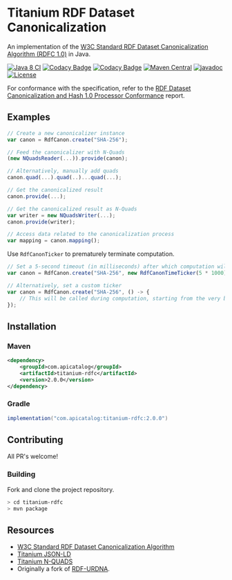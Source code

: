 # Titanium RDF Dataset Canonicalization

An implementation of the [W3C Standard RDF Dataset Canonicalization Algorithm (RDFC 1.0)](https://www.w3.org/TR/rdf-canon/) in Java. 

[![Java 8 CI](https://github.com/filip26/titanium-rdf-canon/actions/workflows/java8-build.yml/badge.svg)](https://github.com/filip26/titanium-rdf-canon/actions/workflows/java8-build.yml)
[![Codacy Badge](https://app.codacy.com/project/badge/Grade/8682ccd0fb314ee8a237462c25373686)](https://app.codacy.com/gh/filip26/titanium-rdf-canon/dashboard?utm_source=gh&utm_medium=referral&utm_content=&utm_campaign=Badge_grade)
[![Codacy Badge](https://app.codacy.com/project/badge/Coverage/8682ccd0fb314ee8a237462c25373686)](https://app.codacy.com/gh/filip26/titanium-rdf-canon/dashboard?utm_source=gh&utm_medium=referral&utm_content=&utm_campaign=Badge_coverage)
[![Maven Central](https://img.shields.io/maven-central/v/com.apicatalog/titanium-rdfc.svg?label=Maven%20Central)](https://search.maven.org/search?q=g:com.apicatalog%20AND%20a:titanium-rdfc)
[![javadoc](https://javadoc.io/badge2/com.apicatalog/titanium-rdfc/javadoc.svg)](https://javadoc.io/doc/com.apicatalog/titanium-rdfc)
[![License](https://img.shields.io/badge/License-Apache%202.0-blue.svg)](https://opensource.org/licenses/Apache-2.0)

For conformance with the specification, refer to the [RDF Dataset Canonicalization and Hash 1.0 Processor Conformance](https://w3c.github.io/rdf-canon/reports/) report.

## Examples

```javascript
// Create a new canonicalizer instance
var canon = RdfCanon.create("SHA-256");

// Feed the canonicalizer with N-Quads
(new NQuadsReader(...)).provide(canon);

// Alternatively, manually add quads
canon.quad(...).quad(..)...quad(...);

// Get the canonicalized result
canon.provide(...);

// Get the canonicalized result as N-Quads
var writer = new NQuadsWriter(...);
canon.provide(writer);

// Access data related to the canonicalization process
var mapping = canon.mapping();

```

Use `RdfCanonTicker` to prematurely terminate computation.

```javascript
// Set a 5-second timeout (in milliseconds) after which computation will be terminated
var canon = RdfCanon.create("SHA-256", new RdfCanonTimeTicker(5 * 1000));

// Alternatively, set a custom ticker
var canon = RdfCanon.create("SHA-256", () -> {
    // This will be called during computation, starting from the very beginning
});
```

## Installation

### Maven
```xml
<dependency>
    <groupId>com.apicatalog</groupId>
    <artifactId>titanium-rdfc</artifactId>
    <version>2.0.0</version>
</dependency>

```

### Gradle

```gradle
implementation("com.apicatalog:titanium-rdfc:2.0.0")
```

## Contributing

All PR's welcome!

### Building

Fork and clone the project repository.

```bash
> cd titanium-rdfc
> mvn package
```

## Resources
* [W3C Standard RDF Dataset Canonicalization Algorithm](https://www.w3.org/TR/rdf-canon/)
* [Titanium JSON-LD](https://github.com/filip26/titanium-json-ld)
* [Titanium N-QUADS](https://github.com/filip26/titanium-rdf-n-quads)
* Originally a fork of [RDF-URDNA](https://github.com/setl/rdf-urdna).
